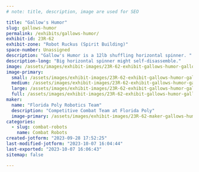 ```yaml
---
# note: title, description, image are used for SEO

title: "Gallow's Humor"
slug: gallows-humor
permalink: /exhibits/gallows-humor/
exhibit-id: 23R-62
exhibit-zone: "Robot Ruckus (Spirit Building)"
space-number: Unassigned
description: "Gallow's Humor is a 12lb shuffling horizontal spinner. "
description-long: "Big horizontal spinner might self-disassemble."
image: /assets/images/exhibit-images/23R-62-exhibit-gallows-humor-gallowshumor-large.jpg
image-primary: 
  small: /assets/images/exhibit-images/23R-62-exhibit-gallows-humor-gallowshumor-small.jpg
  medium: /assets/images/exhibit-images/23R-62-exhibit-gallows-humor-gallowshumor-medium.jpg
  large: /assets/images/exhibit-images/23R-62-exhibit-gallows-humor-gallowshumor-large.jpg
  full: /assets/images/exhibit-images/23R-62-exhibit-gallows-humor-gallowshumor-full.jpg
maker: 
  name: "Florida Poly Robotics Team"
  description: "Competitive Combat Team at Florida Poly"
  image-primary: /assets/images/exhibit-images/23R-62-maker-gallows-humor-capyicon-medium.png
categories: 
  - slug: combat-robots
    name: Combat Robots
created-jotform: "2023-09-28 17:52:25"
last-modified-jotform: "2023-10-07 16:04:44"
last-exported: "2023-10-07 16:06:43"
sitemap: false

---
```

